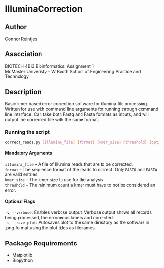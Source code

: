 # IlluminaCorrection

## Author

Connor Reintjes

## Association

BIOTECH 4BI3 Bioinformatics: Assignment 1\
McMaster Univeristy - W Booth School of Engineering Practice and Technology

## Description

Basic kmer based error correction software for illumina file processing. Written for use with command line arguments for running through command line interface. Can take both Fastq and Fasta formats as inputs, and will output the corrected file with the same format.

### Running the script

```bash
correct_reads.py [illumina_file] [format] [kmer_size] [threshold] [optional-flags]
```

#### Mandatory Arguments

`illumina_file` – A file of Illumina reads that are to be corrected.\
`format` – The sequence format of the reads to correct. Only `FASTQ` and `FASTA` are valid entries\
`kmer_size` – The kmer size to use for the analysis\
`threshold` – The minimum count a kmer must have to not be considered an error.

#### Optional Flags

`-v`, `--verbose`: Enables verbose output. Verbose output shows all records being processed, the erroneous kmers and corrected.\
`-s`, `--save-plot`: Autosaves plot to the same directory as the software in .png format using the plot titles as filenames.

## Package Requirements

- Matplotlib
- Biopython
